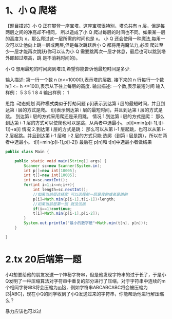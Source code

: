 # 1、小 Q 爬塔 

【题目描述】小 Q 正在攀登一座宝塔，这座宝塔很特别，塔总共有 n 层，但是每两层之间的净高却不相同，
所以造成了小 Q 爬过每层的时间也不同。如果某一层的高度为 x，那么爬过这一层所需的时间也是 x。 
小 Q 还会使用一种魔法,每用一次可以让他向上跳一层或两层,但是每次跳跃后小 Q 都将用完魔法力,必须
爬过至少一层才能再次跳跃(你可以认为小 Q 需要跳两次一层才休息，最后也可以跳到塔外即超过塔高，跳
是不消耗时间的)。 

小 Q 想用最短的时间爬到塔顶,希望你能告诉他最短时间是多少. 

输入描述: 
第一行一个数 n (n<=10000),表示塔的层数. 
接下来的 n 行每行一个数 h(1 <= h <=100),表示从下往上每层的高度. 
输出描述: 
一个数,表示最短时间 
输入样例： 
5 
3 
5 
1 
8 
4 
输出样例： 1



思路 :动态规划 两种模式类似于打劫问题
p[i]表示到达第 i 层的最短时间，并且到达第 i 层的方式是爬。 
t[i]表示到达第 i 层的最短时间，并且到达第 i 层的方式是跳。 
到达第 i 层的方式采用爬还是采用跳。 
      情况 1.到达第 i 层的方式是爬： 
           那么到达第 i-1 层的方式可以使爬也可以是跳，从两者中选最小。 
            p[i]=min{p[i-1],t[i-1]}+a[i] 
      情况 2.到达第 i 层的方式是跳： 
            那么可以从第 i-1 层起跳，也可以从第 i-2 层起跳。并且到达第 i-1 层和 i-2 层的方式只能
选爬（到第 i 层是跳），所以在两者中选最小。 
            t[i]=min{p[i-1],p[i-2]} 
最后在 p[n]和 t[n]中选最小者做结果 

```java
public class Main {

    public static void main(String[] args) {
        Scanner sc=new Scanner(System.in);
        int p[]=new int[10005];
        int t[]=new int[10005];
        int n=sc.nextInt();
        for(int i=1;i<=n;i++){
            int length=sc.nextInt();
            //如果当前层选择爬 可以选择前一层是爬的或者是跳的
            p[i]=Math.min(p[i-1],t[i-1])+length;
            //如果当前是第一层 就没法跳
            if(i==1)continue;
            t[i]=Math.min(p[i-1],p[i-2]);
        }
        System.out.println("最小的数字是"+Math.min(t[n], p[n]));
    }

}
```



# 2.tx 20后端第一题

小Q想要给他的朋友发送一个神秘字符串，但是他发现字符串的过于长了，于是小Q发明了一种压缩算法对字符串中重复的部分进行了压缩，对于字符串中连续的m个相同字符串S将会压缩为[m|S](m为一个整数且1<=m<=100)，例如字符串ABCABCABC将会被压缩为[3|ABC]，现在小Q的同学收到了小Q发送过来的字符串，你能帮助他进行解压缩么？ 



暴力应该也可以过



